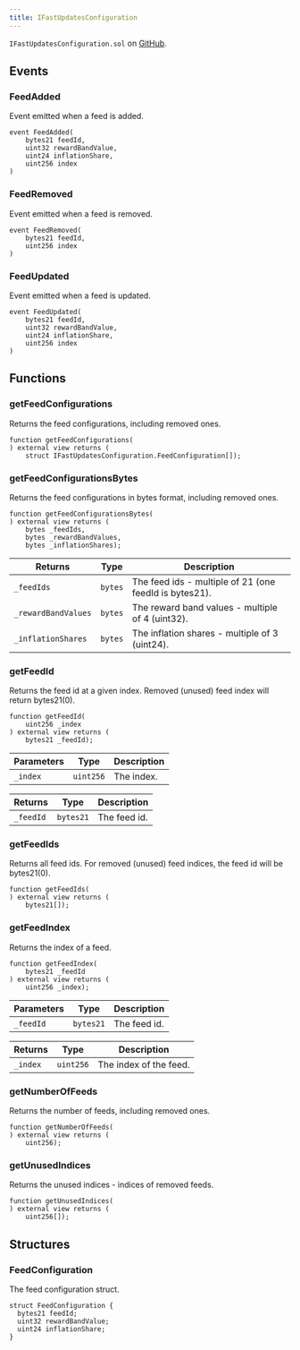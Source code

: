```yaml
---
title: IFastUpdatesConfiguration
---
```


<!-- This is an autogenerated file. Do not edit! -->

`IFastUpdatesConfiguration.sol` on [GitHub](https://github.com/flare-foundation/flare-smart-contracts-v2/blob/main/contracts/userInterfaces/IFastUpdatesConfiguration.sol).

## Events

### FeedAdded

Event emitted when a feed is added.

```solidity
event FeedAdded(
    bytes21 feedId,
    uint32 rewardBandValue,
    uint24 inflationShare,
    uint256 index
)
```

### FeedRemoved

Event emitted when a feed is removed.

```solidity
event FeedRemoved(
    bytes21 feedId,
    uint256 index
)
```

### FeedUpdated

Event emitted when a feed is updated.

```solidity
event FeedUpdated(
    bytes21 feedId,
    uint32 rewardBandValue,
    uint24 inflationShare,
    uint256 index
)
```

## Functions

### getFeedConfigurations

Returns the feed configurations, including removed ones.

```solidity
function getFeedConfigurations(
) external view returns (
    struct IFastUpdatesConfiguration.FeedConfiguration[]);
```

### getFeedConfigurationsBytes

Returns the feed configurations in bytes format, including removed ones.

```solidity
function getFeedConfigurationsBytes(
) external view returns (
    bytes _feedIds,
    bytes _rewardBandValues,
    bytes _inflationShares);
```

| Returns             | Type    | Description                                            |
| ------------------- | ------- | ------------------------------------------------------ |
| `_feedIds`          | `bytes` | The feed ids - multiple of 21 (one feedId is bytes21). |
| `_rewardBandValues` | `bytes` | The reward band values - multiple of 4 (uint32).       |
| `_inflationShares`  | `bytes` | The inflation shares - multiple of 3 (uint24).         |

### getFeedId

Returns the feed id at a given index. Removed (unused) feed index will return bytes21(0).

```solidity
function getFeedId(
    uint256 _index
) external view returns (
    bytes21 _feedId);
```

| Parameters | Type      | Description |
| ---------- | --------- | ----------- |
| `_index`   | `uint256` | The index.  |

| Returns   | Type      | Description  |
| --------- | --------- | ------------ |
| `_feedId` | `bytes21` | The feed id. |

### getFeedIds

Returns all feed ids. For removed (unused) feed indices, the feed id will be bytes21(0).

```solidity
function getFeedIds(
) external view returns (
    bytes21[]);
```

### getFeedIndex

Returns the index of a feed.

```solidity
function getFeedIndex(
    bytes21 _feedId
) external view returns (
    uint256 _index);
```

| Parameters | Type      | Description  |
| ---------- | --------- | ------------ |
| `_feedId`  | `bytes21` | The feed id. |

| Returns  | Type      | Description            |
| -------- | --------- | ---------------------- |
| `_index` | `uint256` | The index of the feed. |

### getNumberOfFeeds

Returns the number of feeds, including removed ones.

```solidity
function getNumberOfFeeds(
) external view returns (
    uint256);
```

### getUnusedIndices

Returns the unused indices - indices of removed feeds.

```solidity
function getUnusedIndices(
) external view returns (
    uint256[]);
```

## Structures

### FeedConfiguration

The feed configuration struct.

```solidity
struct FeedConfiguration {
  bytes21 feedId;
  uint32 rewardBandValue;
  uint24 inflationShare;
}
```

